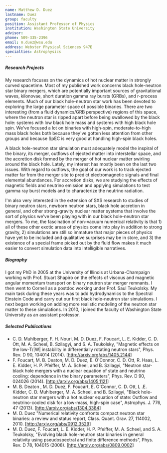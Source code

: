 ```yaml
---
name: Matthew D. Duez
lastname: Duez
group: faculty
position: Assistant Professor of Physics
institution: Washington State University
advisor:
phone: 509-335-2396
email: m.duez@wsu.edu
address: Webster Physical Sciences 947E
specialties: Astrophysics
---
```


##### Research Projects

My research focuses on the dynamics of hot nuclear matter in strongly curved spacetime.  Most of my
published work concerns black hole-neutron star binary mergers, which are potentially important
sources of gravitational waves, kilonovae, short duration gamma ray bursts (GRBs), and r-process
elements.  Much of our black hole-neutron star work has been devoted to exploring the large
parameter space of possible binaries.  There are two interesting (from a fluid dynamics/GRB
perspective) regions of this space, where the neutron star is ripped apart before being swallowed by
the black hole:  systems with low black hole mass and systems with high black hole spin.  We've
focused a lot on binaries with high-spin, moderate-to-high mass  black holes both because they've
gotten less attention from other groups and because SpEC is very good at handling high-spin black
holes.

A black hole-neutron star simulation must adequately model the inspiral of the binary, its merger,
outflows of ejected matter into interstellar space, and the accretion disk formed by the merger of
hot nuclear matter swirling around the black hole.  Lately, my interest has mostly been on the last
two issues.   With regard to outflows, the goal of our work is to track ejected matter far from the
merger site to predict electromagnetic signals and final elemental abundances.  For accretion disks,
we are studying the effects of magnetic fields and neutrino emission and applying simulations to
test gamma ray burst models and to characterize the neutrino radiation.

I'm also very interested in the extension of SXS research to studies of binary neutron stars,
newborn neutron stars, black hole accretion in general, and other strong-gravity nuclear matter
systems that involve the sort of physics we've been playing with in our black hole-neutron star
mergers.  To me, the fascination of non-vacuum numerical relativity is that 1) all of these other
exotic areas of physics come into play in addition to strong gravity, 2) simulations are still so
immature that major pieces of physics have yet to be included and qualitative surprises may be in
store, and 3) the existence of a special frame picked out by the fluid flow makes it much easier to
convert simulation data into intelligible narratives.

##### Biography

I got my PhD in 2005 at the University of Illinois at Urbana-Champaign working with Prof. Stuart
Shapiro on the effects of viscous and magnetic angular momentum transport on binary neutron star
merger remnants.  I then went to Cornell as a postdoc working under Prof. Saul Teukolsky.  My main
task during these years was to add hydrodynamics to the Spectral Einstein Code and carry out our
first black hole-neutron star simulations.  I next began working on adding more realistic modeling
of the neutron star matter to these simulations.  In 2010, I joined the faculty of Washington State
University as an assistant professor.

##### Selected Publications

<ul>
<li>C. D. Muhlberger, F. H. Nouri, M. D. Duez, F. Foucart, L. E. Kidder, C. D. Ott, M. A. Scheel, B.
Szilagyi, and S. A. Teukolsky, "Magnetic effects on the low-T/|W| instability in differentially
rotating neutron stars", Phys. Rev. D 90, 104014 (2014). [<a
href="http://arxiv.org/abs/1405.2144">http://arxiv.org/abs/1405.2144</a>]</li>
<li>F. Foucart, M. B. Deaton, M. D. Duez, E. O'Connor, C. D. Ott, R. Haas, L. E. Kidder, H. P.
Pfeiffer, M. A. Scheel, and B. Szilagyi, "Neutron star-black hole mergers with a nuclear equation of
state and neutrino cooling:  dependence in the binary parameters", Phys. Rev. D 90, 024026 (2014).
[<a href="http://arxiv.org/abs/1405.1121">http://arxiv.org/abs/1405.1121</a>]</li>
<li>M. B. Deaton , M. D. Duez, F. Foucart, E. O'Connor, C. D. Ott, L .E. Kidder, C. D. Muhlberger,
M. A. Scheel, and B. Szilagyi, "Black hole-neutron star mergers with a hot nuclear equation of
state:  Outflow and neutrino-cooled disk for a low-mass, high-spin case", Astrophys. J. 776, 47
(2013). [<a href="http://arxiv.org/abs/1304.3384">http://arxiv.org/abs/1304.3384</a>]</li>
<li>M. D. Duez "Numerical relativity confronts compact neutron star binaries:  a review and status
report, Class. Quant. Grav. 27, 114002, 2010. [<a href="http://arxiv.org/abs/0912.3529"
target="_blank">http://arxiv.org/abs/0912.3529</a>]</li>
<li>M. D. Duez, F. Foucart, L. E. Kidder, H. P. Pfeiffer, M. A. Scheel, and  S. A. Teukolsky,
"Evolving black hole-neutron star binaries in general relativity using pseudospectral and finite
difference methods", Phys. Rev. D 78, 104015 (2008). [<a href="http://arxiv.org/abs/0809.0002"
target="_blank">http://arxiv.org/abs/0809.0002</a>]</li>
</ul>
